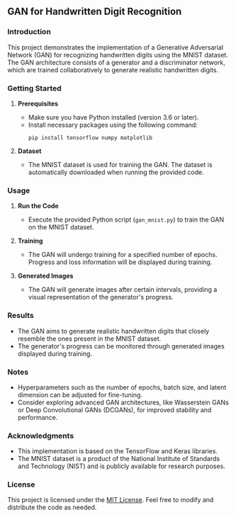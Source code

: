## GAN for Handwritten Digit Recognition

### Introduction

This project demonstrates the implementation of a Generative Adversarial Network (GAN) for recognizing handwritten digits using the MNIST dataset. The GAN architecture consists of a generator and a discriminator network, which are trained collaboratively to generate realistic handwritten digits.

### Getting Started

1. **Prerequisites**
   - Make sure you have Python installed (version 3.6 or later).
   - Install necessary packages using the following command:
     ```
     pip install tensorflow numpy matplotlib
     ```

2. **Dataset**
   - The MNIST dataset is used for training the GAN. The dataset is automatically downloaded when running the provided code.

### Usage

1. **Run the Code**
   - Execute the provided Python script (`gan_mnist.py`) to train the GAN on the MNIST dataset.

2. **Training**
   - The GAN will undergo training for a specified number of epochs. Progress and loss information will be displayed during training.

3. **Generated Images**
   - The GAN will generate images after certain intervals, providing a visual representation of the generator's progress.

### Results

- The GAN aims to generate realistic handwritten digits that closely resemble the ones present in the MNIST dataset.
- The generator's progress can be monitored through generated images displayed during training.

### Notes

- Hyperparameters such as the number of epochs, batch size, and latent dimension can be adjusted for fine-tuning.
- Consider exploring advanced GAN architectures, like Wasserstein GANs or Deep Convolutional GANs (DCGANs), for improved stability and performance.

### Acknowledgments

- This implementation is based on the TensorFlow and Keras libraries.
- The MNIST dataset is a product of the National Institute of Standards and Technology (NIST) and is publicly available for research purposes.

### License

This project is licensed under the [MIT License](LICENSE). Feel free to modify and distribute the code as needed.
